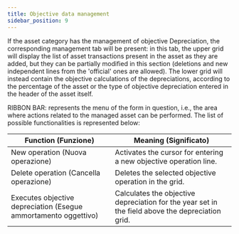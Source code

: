 ```yaml
---
title: Objective data management
sidebar_position: 9
---
```


If the asset category has the management of objective Depreciation, the corresponding management tab will be present: in this tab, the upper grid will display the list of asset transactions present in the asset as they are added, but they can be partially modified in this section (deletions and new independent lines from the 'official' ones are allowed). The lower grid will instead contain the objective calculations of the depreciations, according to the percentage of the asset or the type of objective depreciation entered in the header of the asset itself.

RIBBON BAR: represents the menu of the form in question, i.e., the area where actions related to the managed asset can be performed. The list of possible functionalities is represented below:



| Function (Funzione) | Meaning (Significato) |
| --- | --- |
| New operation (Nuova operazione) | Activates the cursor for entering a new objective operation line. |
| Delete operation (Cancella operazione) | Deletes the selected objective operation in the grid. |
| Executes objective depreciation (Esegue ammortamento oggettivo) | Calculates the objective depreciation for the year set in the field above the depreciation grid. |